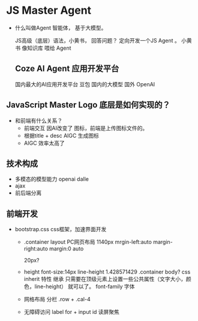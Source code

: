 # JS Master Agent

- 什么叫做Agent
  智能体， 基于大模型。

  JS高级（底层）语法，小黄书， 回答问题？ 定向开发一个JS Agent 。
  小黄书 像知识库 喂给 Agent  

  ## Coze  AI Agent 应用开发平台
    国内最大的AI应用开发平台
    豆包 国内的大模型
    国外 OpenAI 

## JavaScript Master Logo 底层是如何实现的？

- 和前端有什么关系？
  - 前端交互 因AI改变了 
  图标，前端是上传图标文件的。
   - 根据title + desc AIGC 生成图标
   - AIGC 效率太高了

## 技术构成
  - 多模态的模型能力 openai dalle 
  - ajax
  - 前后端分离

## 前端开发
  - bootstrap.css
    css框架，加速界面开发
    - .container
    layout PC网页布局 1140px
      mrgin-left:auto
      margin-right:auto
      margin:0 auto

      20px?
    - height
       font-size:14px
       line-height 1.428571429 
       .container body? 
       css inherit 特性 继承
       只需要在顶级元素上设置一些公共属性（文字大小，颜色，line-height） 就可以了。
       font-family 字体
    - 网格布局 分栏
      .row + .cal-4
    - 无障碍访问
      label for + input id
      读屏聚焦
